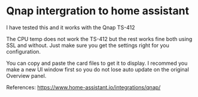 # Qnap intergration to home assistant

I have tested this and it works with the Qnap TS-412

The CPU temp does not work the TS-412 but the rest works fine both using SSL and without. Just make sure you get the settings right for you configuration.

You can copy and paste the card files to get it to display. I recommed you make a new UI window first so you do not lose auto update on the original Overview panel.

References:
https://www.home-assistant.io/integrations/qnap/
